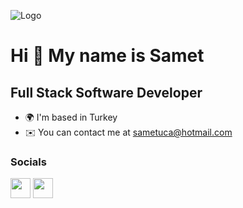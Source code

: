
![Logo](https://i.ibb.co/THpmMDV/scriptype.gif)

    
Hi 👋 My name is Samet
======================

Full Stack Software Developer
-----------------------------

* 🌍  I'm based in Turkey
* ✉️  You can contact me at [sametuca@hotmail.com](mailto:sametuca@hotmail.com)

</p>

### Socials
<p align="left"> 
    <a href="https://sametuca.hashnode.dev" target="_blank" rel="noreferrer">
        <img
            src="https://raw.githubusercontent.com/danielcranney/readme-generator/main/public/icons/socials/hashnode.svg"
            width="32" height="32" /></a> <a href="http://www.instagram.com/samettuca" target="_blank"
        rel="noreferrer">
        <img
            src="https://raw.githubusercontent.com/danielcranney/readme-generator/main/public/icons/socials/instagram.svg"
            width="32" height="32" /></a> 
            <a href="https://www.linkedin.com/in/sametuca" target="_blank"
        rel="noreferrer">
    </p>
